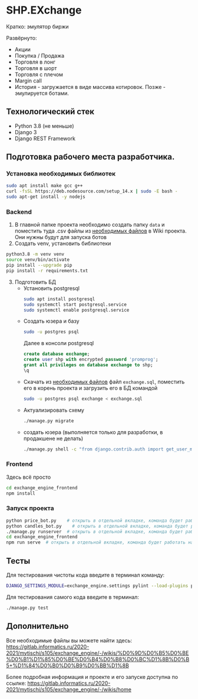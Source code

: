 # SHP.EXchange
Кратко: эмулятор биржи

Развёрнуто: 
- Акции
- Покупка / Продажа
- Торговля в лонг
- Торговля в шорт
- Торговля с плечом
- Margin call
- История - загружается в виде массива котировок. Позже - эмулируется ботами.

## Технологический стек
- Python 3.8 (не меньше)
- Django 3
- Django REST Framework


## Подготовка рабочего места разработчика.

### Установка необходимых библиотек
```bash
sudo apt install make gcc g++
curl -fsSL https://deb.nodesource.com/setup_14.x | sudo -E bash -
sudo apt-get install -y nodejs
````

### Backend
1. В главной папке проекта необходимо создать папку `data` и поместить туда .csv файлы из [необходимых файлов](https://gitlab.informatics.ru/2020-2021/mytischi/s105/exchange_engine/-/wikis/%D0%9D%D0%B5%D0%BE%D0%B1%D1%85%D0%BE%D0%B4%D0%B8%D0%BC%D1%8B%D0%B5-%D1%84%D0%B0%D0%B9%D0%BB%D1%8B) в Wiki проекта. 
   Они нужны будут для запуска ботов
2. Создать venv, установить библиотеки
  ```bash
  python3.8 -m venv venv
  source venv/bin/activate
  pip install --upgrade pip
  pip install -r requirements.txt
  ```
3. Подготовить БД
   * Установить postgresql
     ```bash
     sudo apt install postgresql
     sudo systemctl start postgresql.service
     sudo systemctl enable postgresql.service
     ```
   * Создать юзера и базу
     ```bash
     sudo -u postgres psql
     ```
     Далее в консоли postgresql
     ```sql
     create database exchange;
     create user shp with encrypted password 'promprog';
     grant all privileges on database exchange to shp;
     \q
     ```
   * Скачать из [необходимых файлов](https://gitlab.informatics.ru/2020-2021/mytischi/s105/exchange_engine/-/wikis/%D0%9D%D0%B5%D0%BE%D0%B1%D1%85%D0%BE%D0%B4%D0%B8%D0%BC%D1%8B%D0%B5-%D1%84%D0%B0%D0%B9%D0%BB%D1%8B) 
     файл `exchange.sql`, поместить его в корень проекта и загрузить его в БД командой
     ```bash
     sudo -u postgres psql exchange < exchange.sql
     ```
   * Актуализировать схему
     ```bash
     ./manage.py migrate
     ```
   * создать юзера (выполняется только для разработки, в продакшене не делать)
     ```bash
     ./manage.py shell -c "from django.contrib.auth import get_user_model; get_user_model().objects.create_superuser('vasya', '1@abc.net', 'promprog')"
     ```

### Frontend
Здесь всё просто
```bash
cd exchange_engine_frontend
npm install
```

### Запуск проекта
```bash
python price_bot.py    # открыть в отдельной вкладке, команда будет работать на протяжении всего времени
python candles_bot.py    # открыть в отдельной вкладке, команда будет работать на протяжении всего времени
./manage.py runserver  # открыть в отдельной вкладке, команда будет работать на протяжении всего времени
cd exchange_engine_frontend
npm run serve  # открыть в отдельной вкладке, команда будет работать на протяжении всего времени
```

## Тесты
Для тестирования чистоты кода введите в терминал команду:
```bash
DJANGO_SETTINGS_MODULE=exchange_engine.settings pylint --load-plugins pylint_django --load-plugins pylint_django.checkers.migrations *
```

Для тестирования самого кода введите в терминал:
```bash
./manage.py test
```


## Дополнительно

Все необходимые файлы вы можете найти здесь: https://gitlab.informatics.ru/2020-2021/mytischi/s105/exchange_engine/-/wikis/%D0%9D%D0%B5%D0%BE%D0%B1%D1%85%D0%BE%D0%B4%D0%B8%D0%BC%D1%8B%D0%B5+%D1%84%D0%B0%D0%B9%D0%BB%D1%8B

Более подробная информация и проекте и его запуске доступна по ссылке: https://gitlab.informatics.ru/2020-2021/mytischi/s105/exchange_engine/-/wikis/home
